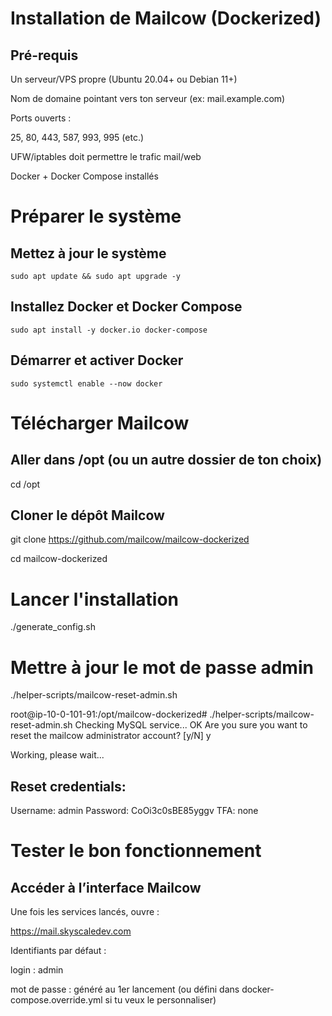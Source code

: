 # Installation de Mailcow (Dockerized)

## Pré-requis
Un serveur/VPS propre (Ubuntu 20.04+ ou Debian 11+)

Nom de domaine pointant vers ton serveur (ex: mail.example.com)

Ports ouverts :

25, 80, 443, 587, 993, 995 (etc.)

UFW/iptables doit permettre le trafic mail/web

Docker + Docker Compose installés

# Préparer le système

## Mettez à jour le système
```
sudo apt update && sudo apt upgrade -y
```
## Installez Docker et Docker Compose
```
sudo apt install -y docker.io docker-compose
```
## Démarrer et activer Docker
```
sudo systemctl enable --now docker
```

# Télécharger Mailcow

## Aller dans /opt (ou un autre dossier de ton choix)
cd /opt

## Cloner le dépôt Mailcow
git clone https://github.com/mailcow/mailcow-dockerized

cd mailcow-dockerized

# Lancer l'installation

./generate_config.sh

# Mettre à jour le mot de passe admin

./helper-scripts/mailcow-reset-admin.sh

root@ip-10-0-101-91:/opt/mailcow-dockerized# ./helper-scripts/mailcow-reset-admin.sh 
Checking MySQL service... OK
Are you sure you want to reset the mailcow administrator account? [y/N] y

Working, please wait...

Reset credentials:
---
Username: admin
Password: CoOi3c0sBE85yggv
TFA: none

# Tester le bon fonctionnement

## Accéder à l’interface Mailcow
Une fois les services lancés, ouvre :

https://mail.skyscaledev.com

Identifiants par défaut :

login : admin

mot de passe : généré au 1er lancement (ou défini dans docker-compose.override.yml si tu veux le personnaliser)